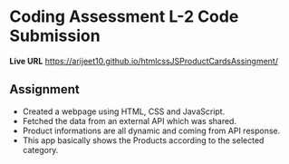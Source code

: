 # Coding Assessment L-2 Code Submission

**Live URL**
https://arijeet10.github.io/htmlcssJSProductCardsAssingment/

## Assignment

- Created a webpage using HTML, CSS and JavaScript.
- Fetched the data from an external API which was shared.
- Product informations are all dynamic and coming from API response.
- This app basically shows the Products according to the selected category.

